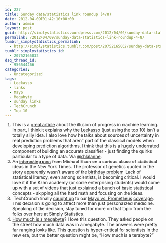 ```yaml
---
id: 227
title: Sunday data/statistics link roundup (4/8)
date: 2012-04-09T01:42:10+00:00
author: admin
layout: post
guid: http://simplystatistics.wordpress.com/2012/04/09/sunday-data-statistics-link-roundup-4-8
permalink: /2012/04/09/sunday-data-statistics-link-roundup-4-8/
tumblr_simplystatistics_permalink:
  - http://simplystatistics.tumblr.com/post/20752165032/sunday-data-statistics-link-roundup-4-8
tumblr_simplystatistics_id:
  - 20752165032
dsq_thread_id:
  - 956544466
categories:
  - Uncategorized
tags:
  - Leekasso
  - links
  - Mayo
  - Megabyte
  - sunday links
  - TechCrunch
  - Top 10
---
```

  1. This is a <a href="http://arxiv.org/pdf/math/0606441.pdf" target="_blank">great article</a> about the illusion of progress in machine learning. In part, I think it explains why the <a href="http://simplystatistics.tumblr.com/post/18132467723/prediction-the-lasso-vs-just-using-the-top-10" target="_blank">Leekasso</a> (just using the top 10) isn&#8217;t a totally silly idea. I also love how he talks about sources of uncertainty in real prediction problems that aren&#8217;t part of the classical models when developing prediction algorithms. I think that this is a hugely underrated component of building an accurate classifier - just finding the quirks particular to a type of data. Via <a href="https://twitter.com/#!/chlalanne" target="_blank">@chlalanne</a>.
  2. An <a href="http://www.michaeleisen.org/blog/?p=1009" target="_blank">interesting post</a> from Michael Eisen on a serious abuse of statistical ideas in the New York Times. The professor of genetics quoted in the story apparently wasn&#8217;t aware of the <a href="http://en.wikipedia.org/wiki/Birthday_problem" target="_blank">birthday problem</a>. Lack of statistical literacy, even among scientists, is becoming critical. I would love it if the Kahn academy (or some enterprising students) would come up with a set of videos that just explained a bunch of basic statistical concepts - skipping all the hard math and focusing on the ideas. 
  3.  TechCrunch finally <a href="http://techcrunch.com/2012/04/08/patent-law-101-whats-wrong-and-ways-to-make-it-right/" target="_blank">caught up</a> to our <a href="http://simplystatistics.tumblr.com/post/19646774024/laws-of-nature-and-the-law-of-patents-supreme-court" target="_blank">Mayo vs. Prometheus</a> <a href="http://simplystatistics.tumblr.com/post/19626747057/supreme-court-unanimously-rules-against-personalized" target="_blank">coverage</a>. This decision is going to affect more than just personalized medicine. Speaking of the decision, stay tuned for more on that topic from the folks over here at Simply Statistics. 
  4. <a href="http://www.nytimes.com/2012/04/09/technology/how-to-budget-megabytes-becomes-more-urgent-for-users.html?_r=1&hpw" target="_blank">How much is a megabyte</a>? I love this question. They asked people on the street how much data was in a megabyte. The answers were pretty far ranging looks like. This question is hyper-critical for scientists in the new era, but the better question might be, &#8220;How much is a terabyte?&#8221;